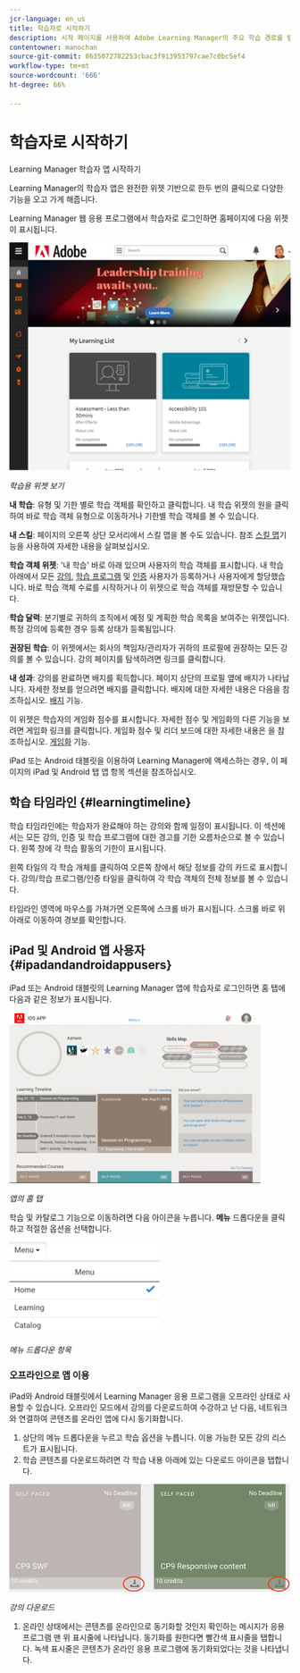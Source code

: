 ```yaml
---
jcr-language: en_us
title: 학습자로 시작하기
description: 시작 페이지를 사용하여 Adobe Learning Manager의 주요 학습 경로를 탐색합니다.
contentowner: manochan
source-git-commit: 8635072782253cbac3f913953797cae7c0bc5ef4
workflow-type: tm+mt
source-wordcount: '666'
ht-degree: 66%

---
```




# 학습자로 시작하기

Learning Manager 학습자 앱 시작하기

Learning Manager의 학습자 앱은 완전한 위젯 기반으로 한두 번의 클릭으로 다양한 기능을 오고 가게 해줍니다.

Learning Manager 웹 응용 프로그램에서 학습자로 로그인하면 홈페이지에 다음 위젯이 표시됩니다.

![](assets/l-1.png)

*학습용 위젯 보기*

**내 학습**: 유형 및 기한 별로 학습 객체를 확인하고 클릭합니다. 내 학습 위젯의 원을 클릭하여 바로 학습 객체 유형으로 이동하거나 기한별 학습 객체를 볼 수 있습니다.

**내 스킬**: 페이지의 오른쪽 상단 모서리에서 스킬 맵을 볼 수도 있습니다. 참조  [스킬 맵](skills-levels.md)기능을 사용하여 자세한 내용을 살펴보십시오.

**학습 객체 위젯**: &#39;내 학습&#39; 바로 아래 있으며 사용자의 학습 객체를 표시합니다. 내 학습 아래에서 모든  [강의](courses.md),  [학습 프로그램](learning-programs.md) 및  [인증](certifications.md) 사용자가 등록하거나 사용자에게 할당했습니다. 바로 학습 객체 수료를 시작하거나 이 위젯으로 학습 객체를 재방문할 수 있습니다.

**학습 달력**: 분기별로 귀하의 조직에서 예정 및 계획한 학습 목록을 보여주는 위젯입니다. 특정 강의에 등록한 경우 등록 상태가 등록됨입니다.

**권장된 학습**: 이 위젯에서는 회사의 책임자/관리자가 귀하의 프로필에 권장하는 모든 강의를 볼 수 있습니다. 강의 페이지를 탐색하려면 링크를 클릭합니다.

**내 성과**: 강의를 완료하면 배지를 획득합니다. 페이지 상단의 프로필 옆에 배지가 나타납니다. 자세한 정보를 얻으려면 배지를 클릭합니다. 배지에 대한 자세한 내용은 다음을 참조하십시오.  [배지](badges.md) 기능.

이 위젯은 학습자의 게임화 점수를 표시합니다. 자세한 점수 및 게임화의 다른 기능을 보려면 게임화 링크를 클릭합니다. 게임화 점수 및 리더 보드에 대한 자세한 내용은 을 참조하십시오.  [게임화](gamification.md) 기능.

iPad 또는 Android 태블릿을 이용하여 Learning Manager에 액세스하는 경우, 이 페이지의 iPad 및 Android 탭 앱 항목 섹션을 참조하십시오.

## 학습 타임라인 {#learningtimeline}

학습 타임라인에는 학습자가 완료해야 하는 강의와 함께 일정이 표시됩니다. 이 섹션에서는 모든 강의, 인증 및 학습 프로그램에 대한 경고를 기한 오름차순으로 볼 수 있습니다. 왼쪽 창에 각 학습 활동의 기한이 표시됩니다.

왼쪽 타일의 각 학습 개체를 클릭하여 오른쪽 창에서 해당 정보를 강의 카드로 표시합니다. 강의/학습 프로그램/인증 타일을 클릭하여 각 학습 객체의 전체 정보를 볼 수 있습니다.

타임라인 영역에 마우스를 가져가면 오른쪽에 스크롤 바가 표시됩니다. 스크롤 바로 위아래로 이동하여 경보를 확인합니다.

## iPad 및 Android 앱 사용자 {#ipadandandroidappusers}

iPad 또는 Android 태블릿의 Learning Manager 앱에 학습자로 로그인하면 홈 탭에 다음과 같은 정보가 표시됩니다.

![](assets/screenshot-2015-08-07-12-24-40-e1439211134842.png)

*앱의 홈 탭*

학습 및 카탈로그 기능으로 이동하려면 다음 아이콘을 누릅니다. **메뉴** 드롭다운을 클릭하고 적절한 옵션을 선택합니다.

![](assets/menu-ipad.png)

*메뉴 드롭다운 항목*

### 오프라인으로 앱 이용

iPad와 Android 태블릿에서 Learning Manager 응용 프로그램을 오프라인 상태로 사용할 수 있습니다. 오프라인 모드에서 강의를 다운로드하여 수강하고 난 다음, 네트워크와 연결하여 콘텐츠를 온라인 앱에 다시 동기화합니다.

1. 상단의 메뉴 드롭다운을 누르고 학습 옵션을 누릅니다. 이용 가능한 모든 강의 리스트가 표시됩니다.
1. 학습 콘텐츠를 다운로드하려면 각 학습 내용 아래에 있는 다운로드 아이콘을 탭합니다.

![](assets/download-ipad.png)

*강의 다운로드*

1. 온라인 상태에서는 콘텐츠를 온라인으로 동기화할 것인지 확인하는 메시지가 응용 프로그램 맨 위 표시줄에 나타납니다. 동기화를 원한다면 빨간색 표시줄을 탭합니다. 녹색 표시줄은 콘텐츠가 온라인 응용 프로그램에 동기화되었다는 것을 나타냅니다.

<!--### Track device storage

You can monitor your device storage periodically.

Tap the profile icon at the upper-right corner of the app and tap **Device Storage** menu option.

![](assets/device-storage-option-ipad.png)

An app storage information dialog appears as shown below.

![](assets/device-storage-detailed-e1439211162955.png)

Using the app storage information, you can check the total space of device, app and the downloaded courses. This information enables you to download courses accordingly. To delete the downloaded courses in the device, tap X icon adjacent to each course name.-->
